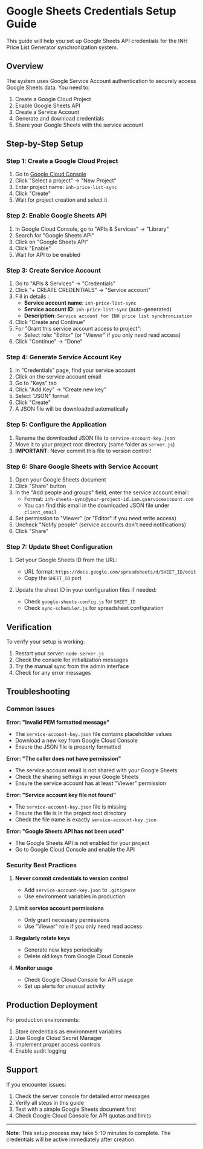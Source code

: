 # Google Sheets Credentials Setup Guide

This guide will help you set up Google Sheets API credentials for the INH Price List Generator synchronization system.

## Overview

The system uses Google Service Account authentication to securely access Google Sheets data. You need to:
1. Create a Google Cloud Project
2. Enable Google Sheets API
3. Create a Service Account
4. Generate and download credentials
5. Share your Google Sheets with the service account

## Step-by-Step Setup

### Step 1: Create a Google Cloud Project

1. Go to [Google Cloud Console](https://console.cloud.google.com/)
2. Click "Select a project" → "New Project"
3. Enter project name: `inh-price-list-sync`
4. Click "Create"
5. Wait for project creation and select it

### Step 2: Enable Google Sheets API

1. In Google Cloud Console, go to "APIs & Services" → "Library"
2. Search for "Google Sheets API"
3. Click on "Google Sheets API"
4. Click "Enable"
5. Wait for API to be enabled

### Step 3: Create Service Account

1. Go to "APIs & Services" → "Credentials"
2. Click "+ CREATE CREDENTIALS" → "Service account"
3. Fill in details   :
   - **Service account name**: `inh-price-list-sync`
   - **Service account ID**: `inh-price-list-sync` (auto-generated)
   - **Description**: `Service account for INH price list synchronization`
4. Click "Create and Continue"
5. For "Grant this service account access to project":
   - Select role: "Editor" (or "Viewer" if you only need read access)
6. Click "Continue" → "Done"

### Step 4: Generate Service Account Key

1. In "Credentials" page, find your service account
2. Click on the service account email
3. Go to "Keys" tab
4. Click "Add Key" → "Create new key"
5. Select "JSON" format
6. Click "Create"
7. A JSON file will be downloaded automatically

### Step 5: Configure the Application

1. Rename the downloaded JSON file to `service-account-key.json`
2. Move it to your project root directory (same folder as `server.js`)
3. **IMPORTANT**: Never commit this file to version control!

### Step 6: Share Google Sheets with Service Account

1. Open your Google Sheets document
2. Click "Share" button
3. In the "Add people and groups" field, enter the service account email:
   - Format: `inh-sheets-sync@your-project-id.iam.gserviceaccount.com`
   - You can find this email in the downloaded JSON file under `client_email`
4. Set permission to "Viewer" (or "Editor" if you need write access)
5. Uncheck "Notify people" (service accounts don't need notifications)
6. Click "Share"

### Step 7: Update Sheet Configuration

1. Get your Google Sheets ID from the URL:
   - URL format: `https://docs.google.com/spreadsheets/d/SHEET_ID/edit`
   - Copy the `SHEET_ID` part

2. Update the sheet ID in your configuration files if needed:
   - Check `google-sheets-config.js` for `SHEET_ID`
   - Check `sync-scheduler.js` for spreadsheet configuration

## Verification

To verify your setup is working:

1. Restart your server: `node server.js`
2. Check the console for initialization messages
3. Try the manual sync from the admin interface
4. Check for any error messages

## Troubleshooting

### Common Issues

**Error: "Invalid PEM formatted message"**
- The `service-account-key.json` file contains placeholder values
- Download a new key from Google Cloud Console
- Ensure the JSON file is properly formatted

**Error: "The caller does not have permission"**
- The service account email is not shared with your Google Sheets
- Check the sharing settings in your Google Sheets
- Ensure the service account has at least "Viewer" permission

**Error: "Service account key file not found"**
- The `service-account-key.json` file is missing
- Ensure the file is in the project root directory
- Check the file name is exactly `service-account-key.json`

**Error: "Google Sheets API has not been used"**
- The Google Sheets API is not enabled for your project
- Go to Google Cloud Console and enable the API

### Security Best Practices

1. **Never commit credentials to version control**
   - Add `service-account-key.json` to `.gitignore`
   - Use environment variables in production

2. **Limit service account permissions**
   - Only grant necessary permissions
   - Use "Viewer" role if you only need read access

3. **Regularly rotate keys**
   - Generate new keys periodically
   - Delete old keys from Google Cloud Console

4. **Monitor usage**
   - Check Google Cloud Console for API usage
   - Set up alerts for unusual activity

## Production Deployment

For production environments:

1. Store credentials as environment variables
2. Use Google Cloud Secret Manager
3. Implement proper access controls
4. Enable audit logging

## Support

If you encounter issues:

1. Check the server console for detailed error messages
2. Verify all steps in this guide
3. Test with a simple Google Sheets document first
4. Check Google Cloud Console for API quotas and limits

---

**Note**: This setup process may take 5-10 minutes to complete. The credentials will be active immediately after creation.
